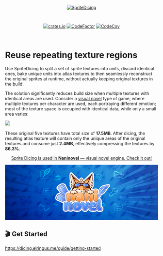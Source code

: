 <p align="center">
  <a href="https://github.com/elringus/sprite-dicing" target="_blank" rel="noopener noreferrer">
    <img width="200" src="https://raw.githubusercontent.com/elringus/sprite-dicing/main/.github/favicon.svg" alt="SpriteDicing">
  </a>
</p>
<br/>
<p align="center">
  <a href="https://crates.io/crates/sprite_dicing"><img alt="crates.io" src="https://img.shields.io/crates/v/sprite_dicing"></a>
  <a href="https://www.codefactor.io/repository/github/elringus/sprite-dicing"><img src="https://www.codefactor.io/repository/github/elringus/sprite-dicing/badge" alt="CodeFactor"/></a>
  <a href="https://codecov.io/gh/elringus/sprite-dicing"><img src="https://codecov.io/gh/elringus/sprite-dicing/branch/main/graph/badge.svg?token=DBUTGP0Q7C" alt="CodeCov"></a>
</p>
<br/>

# Reuse repeating texture regions

Use SpriteDicing to split a set of sprite textures into units, discard identical ones, bake unique units into atlas textures to then seamlessly reconstruct the original sprites at runtime, without actually keeping original textures in the build.

The solution significantly reduces build size when multiple textures with identical areas are used. Consider a [visual novel](https://en.wikipedia.org/wiki/Visual_novel) type of game, where multiple textures per character are used, each portraying different emotion; most of the texture space is occupied with identical data, while only a small area varies:

![](https://raw.githubusercontent.com/elringus/sprite-dicing/main/docs/public/img/banner.png)

These original five textures have total size of **17.5MB**. After dicing, the resulting atlas texture will contain only the unique areas of the original textures and consume just **2.4MB**, effectively compressing the textures by **86.3%**.

<a href="https://naninovel.com">
  <p align="center">Sprite Dicing is used in <strong>Naninovel</strong> — visual novel engine. Check it out!</p>
  <p align="center"><img src="https://raw.githubusercontent.com/elringus/cdn/main/naninovel-banner-wide.png"></p>
</a>

## 🎬 Get Started

https://dicing.elringus.me/guide/getting-started
